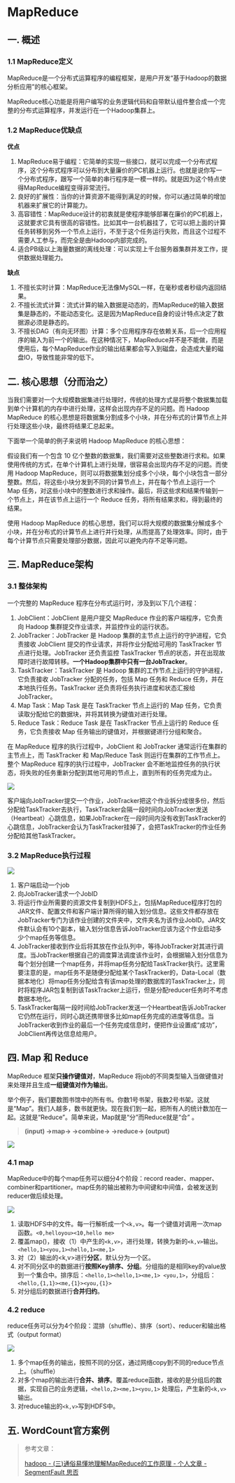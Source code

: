 # MapReduce

## 一. 概述

### 1.1 MapReduce定义

MapReduce是一个分布式运算程序的编程框架，是用户开发“基于Hadoop的数据分析应用”的核心框架。

MapReduce核心功能是将用户编写的业务逻辑代码和自带默认组件整合成一个完整的分布式运算程序，并发运行在一个Hadoop集群上。

### 1.2 MapReduce优缺点

**优点**

1. MapReduce易于编程：它简单的实现一些接口，就可以完成一个分布式程序，这个分布式程序可以分布到大量廉价的PC机器上运行。也就是说你写一个分布式程序，跟写一个简单的串行程序是一模一样的。就是因为这个特点使得MapReduce编程变得非常流行。
2. 良好的扩展性：当你的计算资源不能得到满足的时候，你可以通过简单的增加机器来扩展它的计算能力。
3. 高容错性：MapReduce设计的初衷就是使程序能够部署在廉价的PC机器上，这就要求它具有很高的容错性。比如其中一台机器挂了，它可以把上面的计算任务转移到另外一个节点上运行，不至于这个任务运行失败，而且这个过程不需要人工参与，而完全是由Hadoop内部完成的。
4. 适合PB级以上海量数据的离线处理：可以实现上千台服务器集群并发工作，提供数据处理能力。

**缺点**

1. 不擅长实时计算：MapReduce无法像MySQL一样，在毫秒或者秒级内返回结果。
2. 不擅长流式计算：流式计算的输入数据是动态的，而MapReduce的输入数据集是静态的，不能动态变化。这是因为MapReduce自身的设计特点决定了数据源必须是静态的。
3. 不擅长DAG（有向无环图）计算：多个应用程序存在依赖关系，后一个应用程序的输入为前一个的输出。在这种情况下，MapReduce并不是不能做，而是使用后，每个MapReduce作业的输出结果都会写入到磁盘，会造成大量的磁盘IO，导致性能非常的低下。

## 二. 核心思想（分而治之）

当我们需要对一个大规模数据集进行处理时，传统的处理方式是将整个数据集加载到单个计算机的内存中进行处理，这样会出现内存不足的问题。而 Hadoop MapReduce 的核心思想是将数据集分割成多个小块，并在分布式的计算节点上并行处理这些小块，最终将结果汇总起来。

下面举一个简单的例子来说明 Hadoop MapReduce 的核心思想：

假设我们有一个包含 10 亿个整数的数据集，我们需要对这些整数进行求和。如果使用传统的方式，在单个计算机上进行处理，很容易会出现内存不足的问题。而使用 Hadoop MapReduce，则可以将数据集划分成多个小块，每个小块包含一部分整数。然后，将这些小块分发到不同的计算节点上，并在每个节点上运行一个 Map 任务，对这些小块中的整数进行求和操作。最后，将这些求和结果传输到一个节点上，并在该节点上运行一个 Reduce 任务，将所有结果求和，得到最终的结果。

使用 Hadoop MapReduce 的核心思想，我们可以将大规模的数据集分解成多个小块，并在分布式的计算节点上进行并行处理，从而提高了处理效率。同时，由于每个计算节点只需要处理部分数据，因此可以避免内存不足等问题。

## 三. MapReduce架构

### 3.1 整体架构

一个完整的 MapReduce 程序在分布式运行时，涉及到以下几个进程：

1. JobClient：JobClient 是用户提交 MapReduce 作业的客户端程序，它负责向 Hadoop 集群提交作业请求，并监控作业的运行状态。
2. JobTracker：JobTracker 是 Hadoop 集群的主节点上运行的守护进程，它负责接收 JobClient 提交的作业请求，并将作业分配给可用的 TaskTracker 节点进行处理。JobTracker 还负责监控 TaskTracker 节点的状态，并在出现故障时进行故障转移。**一个Hadoop集群中只有一台JobTracker**。
3. TaskTracker：TaskTracker 是 Hadoop 集群的工作节点上运行的守护进程，它负责接收 JobTracker 分配的任务，包括 Map 任务和 Reduce 任务，并在本地执行任务。TaskTracker 还负责将任务执行进度和状态汇报给 JobTracker。
4. Map Task：Map Task 是在 TaskTracker 节点上运行的 Map 任务，它负责读取分配给它的数据块，并将其转换为键值对进行处理。
5. Reduce Task：Reduce Task 是在 TaskTracker 节点上运行的 Reduce 任务，它负责接收 Map 任务输出的键值对，并根据键进行分组和聚合。

在 MapReduce 程序的执行过程中，JobClient 和 JobTracker 通常运行在集群的主节点上，而 TaskTracker 和 Map/Reduce Task 则运行在集群的工作节点上。整个 MapReduce 程序的执行过程中，JobTracker 会不断地监控任务的执行状态，将失败的任务重新分配到其他可用的节点上，直到所有的任务完成为止。

![](../images/29.png)

客户端向JobTracker提交一个作业，JobTracker把这个作业拆分成很多份，然后分配给TaskTracker去执行，TaskTracker会隔一段时间向JobTracker发送（Heartbeat）心跳信息，如果JobTracker在一段时间内没有收到TaskTracker的心跳信息，JobTracker会认为TaskTracker挂掉了，会把TaskTracker的作业任务分配给其他TaskTracker。

### 3.2 MapReduce执行过程

![](../images/30.png)

1. 客户端启动一个job
2. 向JobTracker请求一个JobID
3. 将运行作业所需要的资源文件复制到HDFS上，包括MapReduce程序打包的JAR文件、配置文件和客户端计算所得的输入划分信息。这些文件都存放在JobTracker专门为该作业创建的文件夹中，文件夹名为该作业JobID。JAR文件默认会有10个副本，输入划分信息告诉JobTracker应该为这个作业启动多少个map任务等信息。
4. JobTracker接收到作业后将其放在作业队列中，等待JobTracker对其进行调度。当JobTracker根据自己的调度算法调度该作业时，会根据输入划分信息为每个划分创建一个map任务，并将map任务分配给TaskTracker执行。这里需要注意的是，map任务不是随便分配给某个TaskTracker的，Data-Local（数据本地化）将map任务分配给含有该map处理的数据库的TaskTracker上，同时将程序JAR包复制到该TaskTracker上运行，但是分配reducer任务时不考虑数据本地化。
5. TaskTracker每隔一段时间给JobTracker发送一个Heartbeat告诉JobTracker它仍然在运行，同时心跳还携带很多比如map任务完成的进度等信息。当JobTracker收到作业的最后一个任务完成信息时，便把作业设置成“成功”，JobClient再传达信息给用户。

## 四. Map 和 Reduce

MapReduce 框架**只操作键值对**，MapReduce 将job的不同类型输入当做键值对来处理并且生成**一组键值对作为输出**。

举个例子，我们要数图书馆中的所有书。你数1号书架，我数2号书架。这就是“Map”。我们人越多，数书就更快。现在我们到一起，把所有人的统计数加在一起。这就是“Reduce”。简单来说，Map就是“分”而Reduce就是“合” 。

> **(input) ->map-> ->combine-> ->reduce-> (output)**

![](../images/31.png)

### 4.1 map

MapReduce中的每个map任务可以细分4个阶段：record reader、mapper、combiner和partitioner。map任务的输出被称为中间键和中间值，会被发送到reducer做后续处理。

![](../images/32.png)

1. 读取HDFS中的文件。每一行解析成一个`<k,v>`。每一个键值对调用一次map函数。`<0,helloyou><10,hello me>`
2. 覆盖map()，接收（1）中产生的`<k,v>`，进行处理，转换为新的`<k,v>`输出。`<hello,1><you,1><hello,1><me,1>`
3. 对（2）输出的<k,v>进行**分区**，默认分为一个区。
4. 对不同分区中的数据进行**按照Key排序、分组**。分组指的是相同key的value放到一个集合中。排序后：`<hello,1><hello,1><me,1> <you,1>`，分组后：`<hello,{1,1}><me,{1}><you,{1}>`
5. 对分组后的数据进行**合并归约**。

### 4.2 reduce

reduce任务可以分为4个阶段：混排（shuffle）、排序（sort）、reducer和输出格式（output format）

![](../images/32.png)

1. 多个map任务的输出，按照不同的分区，通过网络copy到不同的reduce节点上。（shuffle）
2. 对多个map的输出进行**合并、排序**。覆盖reduce函数，接收的是分组后的数据，实现自己的业务逻辑，`<hello,2><me,1><you,1>` 处理后，产生新的`<k,v>`输出。
3. 对reduce输出的`<k,v>`写到HDFS中。

## 五. WordCount官方案例





> 参考文章：
>
> [hadoop - (三)通俗易懂地理解MapReduce的工作原理 - 个人文章 - SegmentFault 思否](https://segmentfault.com/a/1190000037645246)
